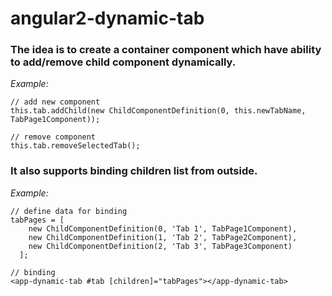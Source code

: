# angular2-dynamic-tab
### The idea is to create a container component which have ability to add/remove child component dynamically.
*Example:*
```
// add new component
this.tab.addChild(new ChildComponentDefinition(0, this.newTabName, TabPage1Component));

// remove component
this.tab.removeSelectedTab();
```

### It also supports binding children list from outside.
*Example:*
```
// define data for binding
tabPages = [
    new ChildComponentDefinition(0, 'Tab 1', TabPage1Component),
    new ChildComponentDefinition(1, 'Tab 2', TabPage2Component),
    new ChildComponentDefinition(2, 'Tab 3', TabPage3Component)
  ];

// binding
<app-dynamic-tab #tab [children]="tabPages"></app-dynamic-tab>
```